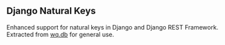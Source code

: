 ## Django Natural Keys

Enhanced support for natural keys in Django and Django REST Framework.  Extracted from [wq.db] for general use.


[wq.db]: https://wq.io/wq.db
